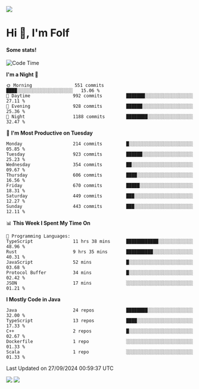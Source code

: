 <img src="https://komarev.com/ghpvc/?username=itsfolf"/>
<h1>Hi 👋, I'm Folf</h1>


#### Some stats!
<!--START_SECTION:waka-->
![Code Time](http://img.shields.io/badge/Code%20Time-2%2C359%20hrs%2048%20mins-blue)

**I'm a Night 🦉** 

```text
🌞 Morning                551 commits         ████░░░░░░░░░░░░░░░░░░░░░   15.06 % 
🌆 Daytime                992 commits         ███████░░░░░░░░░░░░░░░░░░   27.11 % 
🌃 Evening                928 commits         ██████░░░░░░░░░░░░░░░░░░░   25.36 % 
🌙 Night                  1188 commits        ████████░░░░░░░░░░░░░░░░░   32.47 % 
```
📅 **I'm Most Productive on Tuesday** 

```text
Monday                   214 commits         █░░░░░░░░░░░░░░░░░░░░░░░░   05.85 % 
Tuesday                  923 commits         ██████░░░░░░░░░░░░░░░░░░░   25.23 % 
Wednesday                354 commits         ██░░░░░░░░░░░░░░░░░░░░░░░   09.67 % 
Thursday                 606 commits         ████░░░░░░░░░░░░░░░░░░░░░   16.56 % 
Friday                   670 commits         █████░░░░░░░░░░░░░░░░░░░░   18.31 % 
Saturday                 449 commits         ███░░░░░░░░░░░░░░░░░░░░░░   12.27 % 
Sunday                   443 commits         ███░░░░░░░░░░░░░░░░░░░░░░   12.11 % 
```


📊 **This Week I Spent My Time On** 

```text
💬 Programming Languages: 
TypeScript               11 hrs 38 mins      ████████████░░░░░░░░░░░░░   48.96 % 
Rust                     9 hrs 35 mins       ██████████░░░░░░░░░░░░░░░   40.31 % 
JavaScript               52 mins             █░░░░░░░░░░░░░░░░░░░░░░░░   03.68 % 
Protocol Buffer          34 mins             █░░░░░░░░░░░░░░░░░░░░░░░░   02.42 % 
JSON                     17 mins             ░░░░░░░░░░░░░░░░░░░░░░░░░   01.21 % 
```

**I Mostly Code in Java** 

```text
Java                     24 repos            ████████░░░░░░░░░░░░░░░░░   32.00 % 
TypeScript               13 repos            ████░░░░░░░░░░░░░░░░░░░░░   17.33 % 
C++                      2 repos             █░░░░░░░░░░░░░░░░░░░░░░░░   02.67 % 
Dockerfile               1 repo              ░░░░░░░░░░░░░░░░░░░░░░░░░   01.33 % 
Scala                    1 repo              ░░░░░░░░░░░░░░░░░░░░░░░░░   01.33 % 
```




 Last Updated on 27/09/2024 00:59:37 UTC
<!--END_SECTION:waka-->
<a src="https://discord.com/users/1090088995976925305"><img src="https://lanyard-profile-readme.vercel.app/api/1090088995976925305"/></a></td> 
<img src="https://hit.yhype.me/github/profile?user_id=9268058"/>
